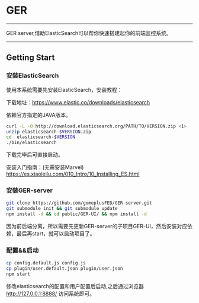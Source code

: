 # GER

---
GER server,借助ElasticSearch可以帮你快速搭建起你的前端监控系统。

---

## Getting Start

### 安装ElasticSearch

使用本系统需要先安装ElasticSearch，安装教程：

下载地址：https://www.elastic.co/downloads/elasticsearch

依赖官方指定的JAVA版本。

```bash
curl -L -O http://download.elasticsearch.org/PATH/TO/VERSION.zip <1>
unzip elasticsearch-$VERSION.zip
cd  elasticsearch-$VERSION
./bin/elasticsearch 
```

下载完毕后可直接启动。

安装入门指南：(无需安装Marvel)
https://es.xiaoleilu.com/010_Intro/10_Installing_ES.html

### 安装GER-server

```bash
git clone https://github.com/gomeplusFED/GER-server.git
git submodule init && git submodule update
npm install -d && cd public/GER-UI/ && npm install -d
```

因为前后端分离，所以需要先更新GER-server的子项目GER-UI，然后安装对应依赖，最后再start，就可以启动项目了。

### 配置&&启动

```bash
cp config.default.js config.js
cp plugin/user.default.json plugin/user.json
npm start
```

修改elasticsearch的配置和用户配置后启动,之后通过浏览器 http://127.0.0.1:8888/ 访问系统即可。
